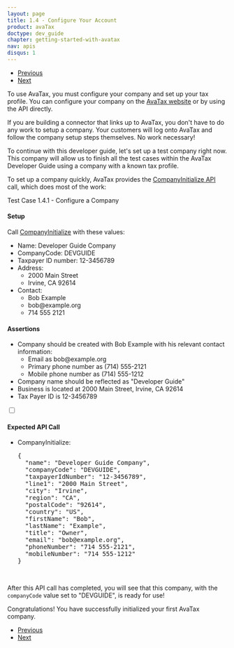 ```yaml
---
layout: page
title: 1.4 - Configure Your Account
product: avaTax
doctype: dev_guide
chapter: getting-started-with-avatax
nav: apis
disqus: 1
---
```

<ul class="pager">
  <li class="previous"><a href="/avatax/dev-guide/getting-started-with-avatax/troubleshooting/"><i class="glyphicon glyphicon-chevron-left"></i>Previous</a></li>
  <li class="next"><a href="/avatax/dev-guide/getting-started-with-avatax/chapter-summary/">Next<i class="glyphicon glyphicon-chevron-right"></i></a></li>
</ul>
To use AvaTax, you must configure your company and set up your tax profile.  You can configure your company on the <a class="dev-guide-link" href="https://admin.avalara.com//">AvaTax website</a> or by using the API directly.

If you are building a connector that links up to AvaTax, you don't have to do any work to setup a company.  Your customers will log onto AvaTax and follow the company setup steps themselves.  No work necessary!

To continue with this developer guide, let's set up a test company right now.  This company will allow us to finish all the test cases within the AvaTax Developer Guide using a company with a known tax profile.  

To set up a company quickly, AvaTax provides the <a class="dev-guide-link" href="/api-reference/avatax/rest/v2/methods/Companies/CompanyInitialize/">CompanyInitialize API</a> call, which does most of the work:

<div class="dev-guide-test" id="test1">
<div class="dev-guide-test-heading">Test Case 1.4.1 - Configure a Company</div>
<div class="dev-guide-test-content">
<h4>Setup</h4>
Call <a class="dev-guide-liink" href="/api-reference/avatax/rest/v2/methods/Companies/CompanyInitialize/">CompanyInitialize</a> with these values:
<ul class="dev-guide-list">
    <li>Name: Developer Guide Company</li>
    <li>CompanyCode: DEVGUIDE</li>
    <li>Taxpayer ID number: 12-3456789</li>
    <li>Address:
        <ul class="dev-guide-list">
            <li>2000 Main Street</li>
            <li>Irvine, CA 92614</li>
        </ul>
    </li>
    <li>Contact:
        <ul class="dev-guide-list">
            <li>Bob Example</li>
            <li>bob@example.org</li>
            <li>714 555 2121</li>
        </ul>
    </li>
</ul>

<h4>Assertions</h4>
<ul class="dev-guide-list">
    <li>Company should be created with Bob Example with his relevant contact information:
        <ul class="dev-guide-list">
            <li>Email as bob@example.org</li>
            <li>Primary phone number as (714) 555-2121</li>
            <li>Mobile phone number as (714) 555-1212</li>
        </ul>
    </li>
    <li>Company name should be reflected as "Developer Guide"</li>
    <li>Business is located at 2000 Main Street, Irvine, CA 92614</li>
    <li>Tax Payer ID is 12-3456789</li>
</ul>

<div class="dev-guide-dropdown">
    <input id="checkbox_toggle" type="checkbox" />
    <i id="icon-up" class="glyphicon glyphicon-chevron-down"></i><i id="icon-down" class="glyphicon glyphicon-chevron-right"></i>
    <label for="checkbox_toggle"><h4>Expected API Call</h4></label>
    <ul class="dev-guide-dropdown-content">
        <li>CompanyInitialize:
            <pre>
{
  "name": "Developer Guide Company",
  "companyCode": "DEVGUIDE",
  "taxpayerIdNumber": "12-3456789",
  "line1": "2000 Main Street",
  "city": "Irvine",
  "region": "CA",
  "postalCode": "92614",
  "country": "US",
  "firstName": "Bob",
  "lastName": "Example",
  "title": "Owner",
  "email": "bob@example.org",
  "phoneNumber": "714 555-2121",
  "mobileNumber": "714 555-1212"
}
</pre>
        </li>
    </ul>
</div>
</div>
</div>

<br/>

After this API call has completed, you will see that this company, with the <code>companyCode</code> value set to "DEVGUIDE", is ready for use!

Congratulations!  You have successfully initialized your first AvaTax company. 

<ul class="pager">
  <li class="previous"><a href="/avatax/dev-guide/getting-started-with-avatax/troubleshooting/"><i class="glyphicon glyphicon-chevron-left"></i>Previous</a></li>
  <li class="next"><a href="/avatax/dev-guide/getting-started-with-avatax/chapter-summary/">Next<i class="glyphicon glyphicon-chevron-right"></i></a></li>
</ul>
